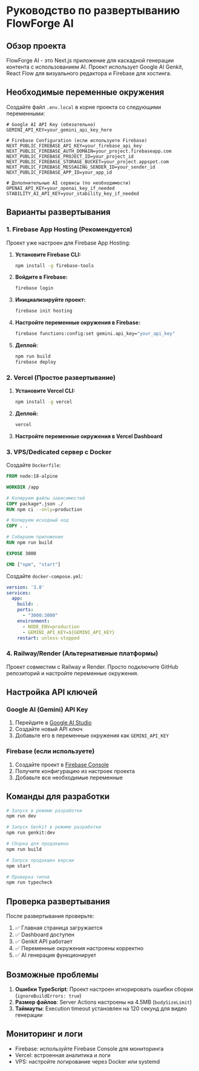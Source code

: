 # Руководство по развертыванию FlowForge AI

## Обзор проекта
FlowForge AI - это Next.js приложение для каскадной генерации контента с использованием AI. Проект использует Google AI Genkit, React Flow для визуального редактора и Firebase для хостинга.

## Необходимые переменные окружения

Создайте файл `.env.local` в корне проекта со следующими переменными:

```env
# Google AI API Key (обязательно)
GEMINI_API_KEY=your_gemini_api_key_here

# Firebase Configuration (если используете Firebase)
NEXT_PUBLIC_FIREBASE_API_KEY=your_firebase_api_key
NEXT_PUBLIC_FIREBASE_AUTH_DOMAIN=your_project.firebaseapp.com
NEXT_PUBLIC_FIREBASE_PROJECT_ID=your_project_id
NEXT_PUBLIC_FIREBASE_STORAGE_BUCKET=your_project.appspot.com
NEXT_PUBLIC_FIREBASE_MESSAGING_SENDER_ID=your_sender_id
NEXT_PUBLIC_FIREBASE_APP_ID=your_app_id

# Дополнительные AI сервисы (по необходимости)
OPENAI_API_KEY=your_openai_key_if_needed
STABILITY_AI_API_KEY=your_stability_key_if_needed
```

## Варианты развертывания

### 1. Firebase App Hosting (Рекомендуется)

Проект уже настроен для Firebase App Hosting:

1. **Установите Firebase CLI:**
   ```bash
   npm install -g firebase-tools
   ```

2. **Войдите в Firebase:**
   ```bash
   firebase login
   ```

3. **Инициализируйте проект:**
   ```bash
   firebase init hosting
   ```

4. **Настройте переменные окружения в Firebase:**
   ```bash
   firebase functions:config:set gemini.api_key="your_api_key"
   ```

5. **Деплой:**
   ```bash
   npm run build
   firebase deploy
   ```

### 2. Vercel (Простое развертывание)

1. **Установите Vercel CLI:**
   ```bash
   npm install -g vercel
   ```

2. **Деплой:**
   ```bash
   vercel
   ```

3. **Настройте переменные окружения в Vercel Dashboard**

### 3. VPS/Dedicated сервер с Docker

Создайте `Dockerfile`:

```dockerfile
FROM node:18-alpine

WORKDIR /app

# Копируем файлы зависимостей
COPY package*.json ./
RUN npm ci --only=production

# Копируем исходный код
COPY . .

# Собираем приложение
RUN npm run build

EXPOSE 3000

CMD ["npm", "start"]
```

Создайте `docker-compose.yml`:

```yaml
version: '3.8'
services:
  app:
    build: .
    ports:
      - "3000:3000"
    environment:
      - NODE_ENV=production
      - GEMINI_API_KEY=${GEMINI_API_KEY}
    restart: unless-stopped
```

### 4. Railway/Render (Альтернативные платформы)

Проект совместим с Railway и Render. Просто подключите GitHub репозиторий и настройте переменные окружения.

## Настройка API ключей

### Google AI (Gemini) API Key
1. Перейдите в [Google AI Studio](https://aistudio.google.com/app/apikey)
2. Создайте новый API ключ
3. Добавьте его в переменные окружения как `GEMINI_API_KEY`

### Firebase (если используете)
1. Создайте проект в [Firebase Console](https://console.firebase.google.com/)
2. Получите конфигурацию из настроек проекта
3. Добавьте все необходимые переменные

## Команды для разработки

```bash
# Запуск в режиме разработки
npm run dev

# Запуск Genkit в режиме разработки
npm run genkit:dev

# Сборка для продакшена
npm run build

# Запуск продакшен версии
npm start

# Проверка типов
npm run typecheck
```

## Проверка развертывания

После развертывания проверьте:

1. ✅ Главная страница загружается
2. ✅ Dashboard доступен
3. ✅ Genkit API работает
4. ✅ Переменные окружения настроены корректно
5. ✅ AI генерация функционирует

## Возможные проблемы

1. **Ошибки TypeScript**: Проект настроен игнорировать ошибки сборки (`ignoreBuildErrors: true`)
2. **Размер файлов**: Server Actions настроены на 4.5MB (`bodySizeLimit`)
3. **Таймауты**: Execution timeout установлен на 120 секунд для видео генерации

## Мониторинг и логи

- Firebase: используйте Firebase Console для мониторинга
- Vercel: встроенная аналитика и логи
- VPS: настройте логирование через Docker или systemd
